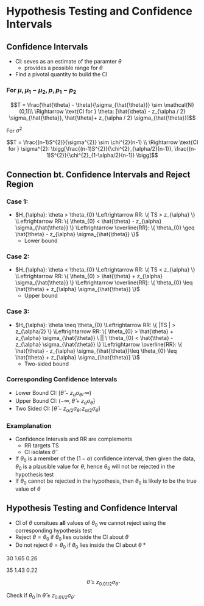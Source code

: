 # Hypothesis Testing and Confidence Intervals

## Confidence Intervals
* CI: seves as an estimate of the paramter $\theta$
    * provides a possible range for $\theta$
* Find a pivotal quantity to build the CI

### For $\mu, \mu_{1}- \mu_{2}, p, p_{1}-p_{2}$

```math
T = \frac{\hat{\theta} - \theta}{\sigma_{\hat{\theta}}} \sim \mathcal{N}(0,1)\\
\Rightarrow \text{CI for }  \theta: [\hat{\theta} - z_{\alpha / 2} \sigma_{\hat{\theta}}, \hat{\theta}+ z_{\alpha / 2} \sigma_{\hat{\theta}}]
```


For $\sigma^{2}$

```math
T = \frac{(n-1)S^{2}}{\sigma^{2}} \sim \chi^{2}(n-1) \\
\Rightarrow \text{CI for } \sigma^{2}: \bigg[\frac{(n-1)S^{2}}{\chi^{2}_{\alpha/2}(n-1)}, \frac{(n-1)S^{2}}{\chi^{2}_{1-\alpha/2}(n-1)}  \bigg]
```


## Connection bt. Confidence Intervals and Reject Region

### Case 1:
* $H_{\alpha}: \theta > \theta_{0} \Leftrightarrow RR: \{ TS > z_{\alpha} \} \Leftrightarrow RR: \{ \theta_{0} < \hat{\theta} - z_{\alpha} \sigma_{\hat{\theta}} \} \Leftrightarrow \overline{RR}: \{ \theta_{0} \geq \hat{\theta} - z_{\alpha} \sigma_{\hat{\theta}} \}$
    * Lower bound
### Case 2:
* $H_{\alpha}: \theta < \theta_{0} \Leftrightarrow RR: \{ TS < z_{\alpha} \} \Leftrightarrow RR: \{ \theta_{0} > \hat{\theta} + z_{\alpha} \sigma_{\hat{\theta}} \} \Leftrightarrow \overline{RR}: \{ \theta_{0} \leq \hat{\theta} + z_{\alpha} \sigma_{\hat{\theta}} \}$
    * Upper bound
### Case 3:
* $H_{\alpha}: \theta \neq \theta_{0} \Leftrightarrow RR: \{ |TS | > z_{\alpha/2} \} \Leftrightarrow RR: \{ \theta_{0} > \hat{\theta} + z_{\alpha} \sigma_{\hat{\theta}}  \ || \ \theta_{0} < \hat{\theta} - z_{\alpha} \sigma_{\hat{\theta}} \} \Leftrightarrow \overline{RR}: \{  \hat{\theta} - z_{\alpha} \sigma_{\hat{\theta}}\leq \theta_{0} \leq \hat{\theta} + z_{\alpha} \sigma_{\hat{\theta}} \}$
    * Two-sided bound

### Corresponding Confidence Intervals

* Lower Bound CI: $[\hat{\theta} - z_{\alpha} \sigma_{\hat{\theta}}, \infty )$
* Upper Bound CI: $(-\infty, \hat{\theta} + z_{\alpha} \sigma_{\hat{\theta}} ]$
* Two Sided CI: $[\hat{\theta} - z_{\alpha/2} \sigma_{\hat{\theta}},z_{\alpha/2} \sigma_{\hat{\theta}} ]$ 

### Examplanation
* Confidence Intervals and RR are complements
    * RR targets TS
    * CI isolates $\hat{\theta}$
* If $\theta_{0}$ is a member of the $(1- \alpha)$ confidence interval, then given the data, 
$\theta_{0}$ is a plausible value for $\theta$, hence $\theta_{0}$ will not be rejected in the hypothesis test
* If $\theta_{0}$ cannot be rejected in the hypothesis, then $\theta_{0}$ is likely to be the true value of $\theta$

## Hypothesis Testing and Confidence Interval
* CI of $\theta$ consitues **all** values of $\theta_{0}$ we cannot reject using the corresponding hypothesis test
* Reject $\theta = \theta_{0}$ if $\theta_{0}$ lies outside the CI about $\theta$
* Do not reject $\theta = \theta_{0}$ if $\theta_{0}$ lies inside the CI about $\theta$
    * 

30
1.65
0.26

35
1.43
0.22

$$\hat{\theta} \pm z_{0.01/2}\sigma_{\hat{\theta}} $$

Check if $\theta_{0}$ in $\hat{\theta} \pm z_{0.01/2}\sigma_{\hat{\theta}}$



